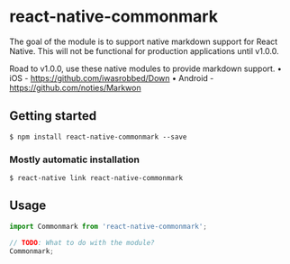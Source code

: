 # react-native-commonmark

The goal of the module is to support native markdown support for React Native. This will not be functional for production applications until v1.0.0.

Road to v1.0.0, use these native modules to provide markdown support.
• iOS - https://github.com/iwasrobbed/Down
• Android - https://github.com/noties/Markwon

## Getting started

`$ npm install react-native-commonmark --save`

### Mostly automatic installation

`$ react-native link react-native-commonmark`

## Usage
```javascript
import Commonmark from 'react-native-commonmark';

// TODO: What to do with the module?
Commonmark;
```
